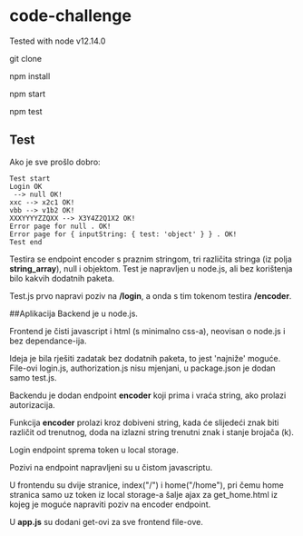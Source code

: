 # code-challenge

Tested with node v12.14.0

git clone 

npm install

npm start 

npm test 

## Test

Ako je sve prošlo dobro:
```
Test start
Login OK
 --> null OK!
xxc --> x2c1 OK!
vbb --> v1b2 OK!
XXXYYYYZZQXX --> X3Y4Z2Q1X2 OK!
Error page for null . OK!
Error page for { inputString: { test: 'object' } } . OK!
Test end

```
Testira se endpoint encoder s praznim stringom, tri različita stringa (iz polja **string_array**), null i objektom. Test je napravljen u node.js, ali bez korištenja bilo kakvih dodatnih paketa.

Test.js prvo napravi poziv na **/login**, a onda s tim tokenom testira **/encoder**.

##Aplikacija
Backend je u node.js. 

Frontend je čisti javascript i html (s minimalno css-a), neovisan o node.js i bez dependance-ija. 

Ideja je bila rješiti zadatak bez dodatnih paketa, to jest 'najniže' moguće. File-ovi login.js, authorization.js nisu mjenjani, u package.json je dodan samo test.js.

Backendu je dodan endpoint **encoder** koji prima i vraća string, ako prolazi autorizacija. 

Funkcija **encoder** prolazi kroz dobiveni string, kada će slijedeći znak biti različit od trenutnog, doda na izlazni string trenutni znak i stanje brojača (k).

Login endpoint sprema token u local storage.

Pozivi na endpoint napravljeni su u čistom javascriptu.

U frontendu su dvije stranice, index("/") i home("/home"), pri čemu home stranica samo uz token iz local storage-a šalje ajax za get_home.html iz kojeg je moguće napraviti poziv na encoder endpoint.

U **app.js** su dodani get-ovi za sve frontend file-ove.

